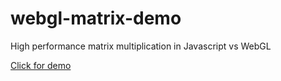webgl-matrix-demo
=================

High performance matrix multiplication in Javascript vs WebGL

<p><a href="http://watmough.github.io/webgl-matrix-demo/">Click for demo</a>

